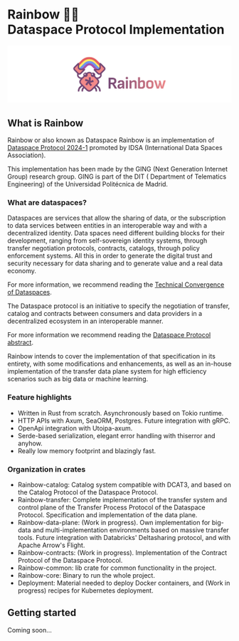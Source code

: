 # Rainbow 🌈🌈<br>Dataspace Protocol Implementation

![Rainbow front](./docs/static/img/rainbow.png)

## What is Rainbow

Rainbow or also known as Dataspace Rainbow is an implementation
of [Dataspace Protocol 2024-1](https://docs.internationaldataspaces.org/ids-knowledgebase/dataspace-protocol) promoted
by IDSA (International Data Spaces Association).

This implementation has been made by the GING (Next Generation Internet Group) research group. GING is part of the DIT (
Department of Telematics Engineering) of the Universidad Politécnica de Madrid.

### What are dataspaces?

Dataspaces are services that allow the sharing of data, or the subscription to data services between entities in an
interoperable way and with a decentralized identity. Data spaces need different building blocks for their development,
ranging from self-sovereign identity systems, through transfer negotiation protocols, contracts, catalogs, through
policy enforcement systems. All this in order to generate the digital trust and security necessary for data sharing and
to generate value and a real data economy.

For more information, we recommend reading
the [Technical Convergence of Dataspaces](https://data-spaces-business-alliance.eu/wp-content/uploads/dlm_uploads/Data-Spaces-Business-Alliance-Technical-Convergence-V2.pdf).

The Dataspace protocol is an initiative to specify the negotiation of transfer, catalog and contracts between consumers
and data providers in a decentralized ecosystem in an interoperable manner.

For more information we recommend reading
the [Dataspace Protocol abstract](https://docs.internationaldataspaces.org/ids-knowledgebase/dataspace-protocol).

Rainbow intends to cover the implementation of that specification in its entirety, with some modifications and
enhancements, as well as an in-house implementation of the transfer data plane system for high efficiency scenarios such
as big data or machine learning.

### **Feature highlights**

- Written in Rust from scratch. Asynchronously based on Tokio runtime.
- HTTP APIs with Axum, SeaORM, Postgres. Future integration with gRPC.
- OpenApi integration with Utoipa-axum.
- Serde-based serialization, elegant error handling with thiserror and anyhow.
- Really low memory footprint and blazingly fast.

### Organization in crates

- Rainbow-catalog: Catalog system compatible with DCAT3, and based on the Catalog Protocol of the Dataspace Protocol.
- Rainbow-transfer: Complete implementation of the transfer system and control plane of the Transfer Process Protocol of
  the Dataspace Protocol. Specification and implementation of the data plane.
- Rainbow-data-plane: (Work in progress). Own implementation for big-data and multi-implementation environments based on
  massive transfer tools. Future integration with Databricks' Deltasharing protocol, and with Apache Arrow's Flight.
- Rainbow-contracts: (Work in progress). Implementation of the Contract Protocol of the Dataspace Protocol.
- Rainbow-common: lib crate for common functionality in the project.
- Rainbow-core: Binary to run the whole project.
- Deployment: Material needed to deploy Docker containers, and (Work in progress) recipes for Kubernetes deployment.

## Getting started

Coming soon…